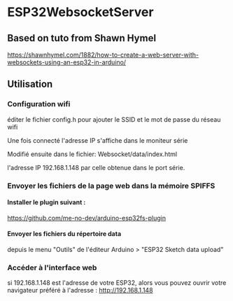 # ESP32WebsocketServer

## Based on tuto from Shawn Hymel
https://shawnhymel.com/1882/how-to-create-a-web-server-with-websockets-using-an-esp32-in-arduino/

## Utilisation

### Configuration wifi

éditer le fichier config.h pour ajouter le SSID et le mot de passe du réseau wifi

Une fois connecté l'adresse IP s'affiche dans le moniteur série

Modifié ensuite dans le fichier: Websocket/data/index.html

l'adresse IP 192.168.1.148 par celle obtenue dans le port série.

### Envoyer les fichiers de la page web dans la mémoire SPIFFS

#### Installer le plugin suivant :

https://github.com/me-no-dev/arduino-esp32fs-plugin

#### Envoyer les fichiers du répertoire data

depuis le menu "Outils" de l'éditeur Arduino > "ESP32 Sketch data upload"

### Accéder à l'interface web

si 192.168.1.148 est l'adresse de votre ESP32, alors vous pouvez ouvrir
votre navigateur préféré à l'adresse : http://192.168.1.148